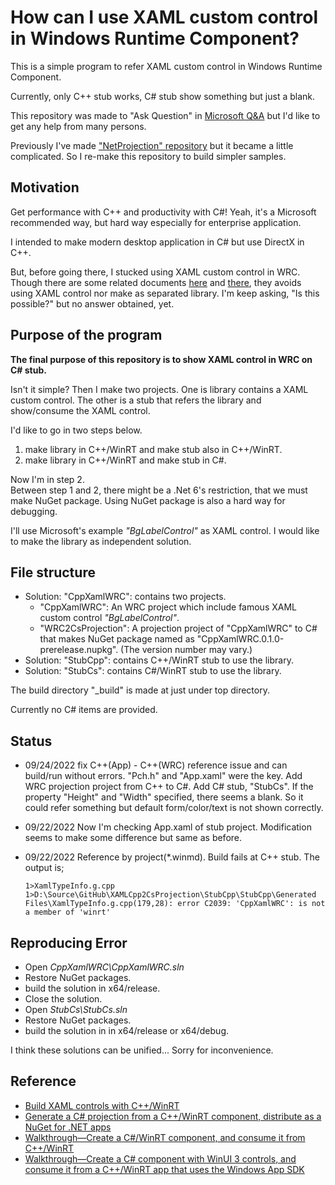 # How can I use XAML custom control in Windows Runtime Component?

This is a simple program to refer XAML custom control in Windows Runtime Component.

Currently, only C++ stub works, C# stub show something but just a blank.

This repository was made to "Ask Question" in [Microsoft Q&A](https://learn.microsoft.com/en-us/answers/questions/1019298/how-can-i-use-xaml-custom-control-in-windows-runti.html) but I'd like to get any help from many persons.

Previously I've made ["NetProjection" repository](https://github.com/vmx17/NetProjection) but it became a little complicated. So I re-make this repository to build simpler samples.

## Motivation

Get performance with C++ and productivity with C#! Yeah, it's a Microsoft recommended way, but hard way especially for enterprise application.

I intended to make modern desktop application in C# but use DirectX in C++.

But, before going there, I stucked using XAML custom control in WRC. Though there are some related documents [here](https://learn.microsoft.com/en-us/windows/apps/winui/winui3/xaml-templated-controls-cppwinrt-winui-3?source=docs) and [there](https://learn.microsoft.com/en-us/windows/apps/develop/platform/csharp-winrt/net-projection-from-cppwinrt-component), they avoids using XAML control nor make as separated library. I'm keep asking, "Is this possible?" but no answer obtained, yet.

## Purpose of the program

**The final purpose of this repository is to show XAML control in WRC on C# stub.**

Isn't it simple? Then I make two projects. One is library contains a XAML custom control. The other is a stub that refers the library and show/consume the XAML control.

I'd like to go in two steps below.

1. make library in C++/WinRT and make stub also in C++/WinRT.
2. make library in C++/WinRT and make stub in C#.

Now I'm in step 2.<br>
Between step 1 and 2, there might be a .Net 6's restriction, that we must make NuGet package. Using NuGet package is also a hard way for debugging.

I'll use Microsoft's example _"BgLabelControl"_ as XAML control.
I would like to make the library as independent solution.


## File structure

- Solution: "CppXamlWRC": contains two projects.
  - "CppXamlWRC": An WRC project which include famous XAML custom control _"BgLabelControl"_.
  - "WRC2CsProjection": A projection project of "CppXamlWRC" to C# that makes NuGet package named as "CppXamlWRC.0.1.0-prerelease.nupkg". (The version number may vary.)
- Solution: "StubCpp": contains C++/WinRT stub to use the library.
- Solution: "StubCs": contains C#/WinRT stub to use the library.

The build directory "_build" is made at just under top directory.

Currently no C# items are provided.

## Status

- 09/24/2022
  fix C++(App) - C++(WRC) reference issue and can build/run without errors. "Pch.h" and "App.xaml" were the key.
  Add WRC projection project from C++ to C#. Add C# stub, "StubCs".
  If the property "Height" and "Width" specified, there seems a blank. So it could refer something but default form/color/text is not shown correctly.

- 09/22/2022
  Now I'm checking App.xaml of stub project. Modification seems to make some difference but same as before. 
- 09/22/2022
  Reference by project(*.winmd). Build fails at C++ stub. The output is;
  ```
  1>XamlTypeInfo.g.cpp 
  1>D:\Source\GitHub\XAMLCpp2CsProjection\StubCpp\StubCpp\Generated Files\XamlTypeInfo.g.cpp(179,28): error C2039: 'CppXamlWRC': is not a member of 'winrt'
  ```

## Reproducing Error
- Open _CppXamlWRC\CppXamlWRC.sln_
- Restore NuGet packages.
- build the solution in x64/release.
- Close the solution.
- Open _StubCs\StubCs.sln_
- Restore NuGet packages.
- build the solution in in x64/release or x64/debug.

I think these solutions can be unified... Sorry for inconvenience.

## Reference

- [Build XAML controls with C++/WinRT](https://docs.microsoft.com/en-us/windows/apps/winui/winui3/xaml-templated-controls-cppwinrt-winui-3)
- [Generate a C# projection from a C++/WinRT component, distribute as a NuGet for .NET apps](https://learn.microsoft.com/en-us/windows/apps/develop/platform/csharp-winrt/net-projection-from-cppwinrt-component)
- [Walkthrough—Create a C#/WinRT component, and consume it from C++/WinRT](https://learn.microsoft.com/en-us/windows/apps/develop/platform/csharp-winrt/create-windows-runtime-component-cswinrt)
- [Walkthrough—Create a C# component with WinUI 3 controls, and consume it from a C++/WinRT app that uses the Windows App SDK](https://learn.microsoft.com/en-us/windows/apps/develop/platform/csharp-winrt/create-winrt-component-winui-cswinrt)
